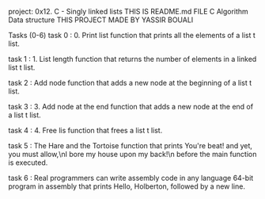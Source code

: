 project: 0x12. C - Singly linked lists                       THIS IS README.md FILE
C Algorithm Data structure                              THIS PROJECT MADE BY YASSIR BOUALI

Tasks (0-6)
task 0 : 0. Print list
function that prints all the elements of a list t list.

task 1 : 1. List length
function that returns the number of elements in a linked list t list.

task 2 : Add node
function that adds a new node at the beginning of a list t list.

task 3 : 3. Add node at the end
function that adds a new node at the end of a list t list.

task 4 : 4. Free lis
function that frees a list t list.

task 5 : The Hare and the Tortoise
function that prints You're beat! and yet, you must allow,\nI bore my house upon my back!\n before the main function is executed.

task 6 : Real programmers can write assembly code in any language
64-bit program in assembly that prints Hello, Holberton, followed by a new line.
